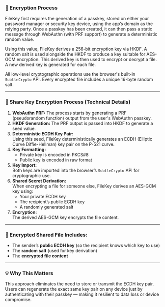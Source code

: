 ### 🔐 Encryption Process

FileKey first requires the generation of a passkey, stored on either your password manager or security key device, using the app’s domain as the relying party. Once a passkey has been created, it can then pass a static message through WebAuthn (with PRF support) to generate a deterministic random value.

Using this value, FileKey derives a 256-bit encryption key via HKDF. A random salt is used alongside the HKDF to produce a key suitable for AES-GCM encryption. This derived key is then used to encrypt or decrypt a file. A new derived key is generated for each file.

All low-level cryptographic operations use the browser's built-in `SubtleCrypto` API. Every encrypted file includes a unique 16-byte random salt.

---

### 🧠 Share Key Encryption Process (Technical Details)

1. **WebAuthn PRF:** The process starts by generating a PRF (pseudorandom function) output from the user's WebAuthn passkey.
2. **HKDF Generation:** The PRF output is passed into HKDF to generate a seed value.
3. **Deterministic ECDH Key Pair:**  
   Using this seed, FileKey deterministically generates an ECDH (Elliptic Curve Diffie-Hellman) key pair on the P-521 curve.
4. **Key Formatting:**  
   - Private key is encoded in PKCS#8  
   - Public key is encoded in raw format
5. **Key Import:**  
   Both keys are imported into the browser’s `SubtleCrypto` API for cryptographic use.
6. **Shared Secret Derivation:**  
   When encrypting a file for someone else, FileKey derives an AES-GCM key using:
   - Your private ECDH key  
   - The recipient’s public ECDH key  
   - A randomly generated salt
7. **Encryption:**  
   The derived AES-GCM key encrypts the file content.

---

### 🔐 Encrypted Shared File Includes:

- The sender’s **public ECDH key** (so the recipient knows which key to use)
- The **random salt** (used for key derivation)
- The **encrypted file content**

---

### 💡 Why This Matters

This approach eliminates the need to store or transmit the ECDH key pair.  
Users can regenerate the exact same key pair on any device just by authenticating with their passkey — making it resilient to data loss or device compromise.
